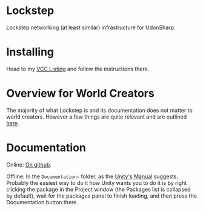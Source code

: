 
# Lockstep

Lockstep networking (at least similar) infrastructure for UdonSharp.

# Installing

Head to my [VCC Listing](https://jansharp.github.io/vrc/vcclisting.xhtml) and follow the instructions there.

# Overview for World Creators

The majority of what Lockstep is and its documentation does not matter to world creators. However a few things are quite relevant and are outlined [here](Documentation~/overview.md).

# Documentation

Online: [On github](https://github.com/JanSharp/VRCLockstep/blob/main/Documentation~/index.md).

Offline: In the `Documentation~` folder, as the [Unity's Manual](https://docs.unity3d.com/2022.3/Documentation/Manual/cus-document.html) suggests. Probably the easiest way to do it how Unity wants you to do it is by right clicking the package in the Project window (the Packages list is collapsed by default), wait for the packages panel to finish loading, and then press the Documentation button there.
